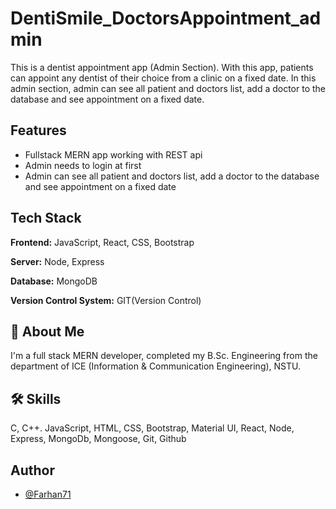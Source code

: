 # DentiSmile_DoctorsAppointment_admin

This is a dentist appointment app (Admin Section). With this app, patients can appoint any dentist of their choice from a clinic on a fixed date. In this admin section, admin can see all patient and doctors list, add a doctor to the database and see appointment on a fixed date.

## Features

- Fullstack MERN app working with REST api
- Admin needs to login at first
- Admin can see all patient and doctors list, add a doctor to the database and see appointment on a fixed date


## Tech Stack

**Frontend:** JavaScript, React, CSS, Bootstrap

**Server:** Node, Express

**Database:** MongoDB

**Version Control System:**  GIT(Version Control)



## 🚀 About Me
I'm a full stack MERN developer, completed my B.Sc. Engineering from the department of ICE (Information & Communication Engineering), NSTU. 


## 🛠 Skills
C, C++. JavaScript, HTML, CSS, Bootstrap, Material UI, React, Node, Express, MongoDb, Mongoose, Git, Github


## Author

- [@Farhan71](https://github.com/Farhan71)
